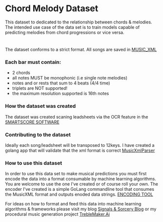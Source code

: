 # Chord Melody Dataset
This dataset to dedicated to the relationship between chords &amp; melodies.  The intended use case of the data set is to train models capable of predicting melodies from chord progressions or vice versa.

# 
The dataset conforms to a strict format.  All songs are saved in [MUSIC_XML](http://www.musicxml.com/for-developers/)

### Each bar must contain:
* 2 chords
* all notes MUST be monophonic (i.e single note melodies)
* notes and or rests that sum to 4 beats (4/4 time)
* triplets are NOT supported!
* the maximum resolution supported is 16th notes

### How the dataset was created
The dataset was created scaning leadsheets via the OCR feature in the [SMARTSCORE SOFTWARE](http://www.musitek.com/smartscore-pro.html)

### Contributing to the dataset
Ideally each song/leadsheet will be transposed to 12keys. I have created a golang app that will validate that the xml format is correct [MusicXmlParser](https://github.com/shiehn/MusicXmlGoParser)

### How to use this dataset
In order to use this data set to make musical predictions you must first encode the data into a format consumable by machine learning algorithms.  You are welcome to use the one I've created or of course roll your own.  The encoder I've created is a simple GoLang commandline tool that consumes the MusicXML format and outputs enoded data strings. [ENCODING TOOL](https://github.com/shiehn/MusicXmlGoParser) 

For ideas on how to format and feed this data into machine learning algorithms & frameworks please visit my blog [Signals & Sorcery Blog](https://medium.com/@stevehiehn) or my procedural music generation project [TrebleMaker.Ai](http://treblemaker.ai/)

